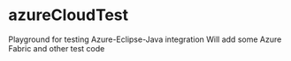 # azureCloudTest

Playground for testing Azure-Eclipse-Java integration
Will add some Azure Fabric and other test code

